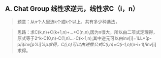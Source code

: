 ## A. Chat Group 线性求逆元，线性求C（i，n）
>题意：从n个人里选k个或k个以上，共有多少种选法，

>思路：求C(k,n)+C(k+1,n)+...+C(n,n),因为n很大，所以由二项式定理得，原式等于2^k-C(0,n)-C(1,n)...-C(k-1,n);其中逆元可以由inv[i]=1LL*(p-p/i)*inv[p%i]%p求得，C(i,n)可以由递推公式C(i,n)=C(i-1,n)*(n-i+1)/inv[i]求得。
